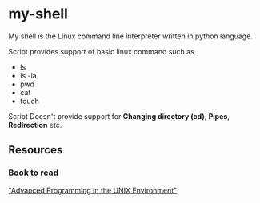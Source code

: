# my-shell

My shell is the Linux command line interpreter written in python language.

Script provides support of basic linux command such as
- ls
- ls -la
- pwd
- cat <file>
- touch <file>


Script Doesn't provide support for **Changing directory (cd)**, **Pipes**, **Redirection** etc.

## Resources
### Book to read
["Advanced Programming in the UNIX Environment"](https://www.amazon.com/Advanced-Programming-UNIX-Environment-3rd/dp/0321637739)
